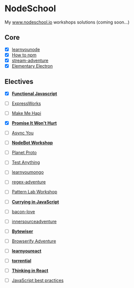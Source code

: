 # NodeSchool
My www.nodeschool.io workshops solutions (coming soon...)

## Core
- [x] [learnyounode](https://www.github.com/workshopper/learnyounode)
- [x] [How to npm](https://github.com/workshopper/how-to-npm)
- [x] [stream-adventure](https://www.github.com/substack/stream-adventure)
- [x] [Elementary Electron](https://www.github.com/maxogden/elementary-electron)

## Electives
- [x] [**Functional Javascript**](https://github.com/timoxley/functional-javascript-workshop)
- [ ] [ExpressWorks](https://github.com/azat-co/expressworks)
- [ ] [Make Me Hapi](https://github.com/hapijs/makemehapi)
- [x] [**Promise It Won't Hurt**](https://github.com/stevekane/promise-it-wont-hurt)
- [ ] [Async You](https://github.com/bulkan/async-you)
- [ ] [**NodeBot Workshop**](https://github.com/tableflip/nodebot-workshop)
- [ ] [Planet Proto](https://github.com/sporto/planetproto)
- [ ] [Test Anything](https://github.com/finnp/test-anything)
- [ ] [learnyoumongo](https://github.com/evanlucas/learnyoumongo)
- [ ] [regex-adventure](https://github.com/substack/regex-adventure)
- [ ] [Pattern Lab Workshop](https://github.com/phase2/pattern-lab-workshop)
- [ ] [**Currying in JavaScript**](https://github.com/kishorsharma/currying-workshopper)
- [ ] [bacon-love](https://github.com/mikaelbr/bacon-love)
- [ ] [innersourceadventure](https://github.com/CollaborareDotNet/innersourceadventure)
- [ ] [**Bytewiser**](https://github.com/maxogden/bytewiser)
- [ ] [Browserify Adventure](https://github.com/substack/browserify-adventure)
- [ ] [**learnyoureact**](https://github.com/tako-black/learnyoureact)
- [ ] [**torrential**](https://github.com/No9/torrential)
- [ ] [**Thinking in React**](https://github.com/asbjornenge/thinking-in-react)
- [ ] [JavaScript best practices](https://github.com/excellalabs/js-best-practices-workshopper)


